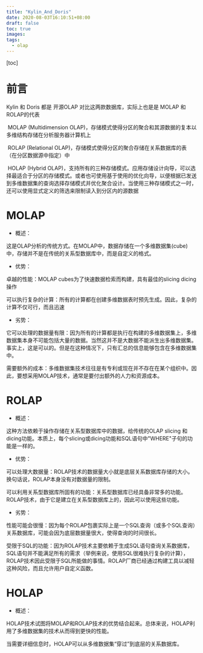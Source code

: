 ```yaml
---
title: "Kylin_And_Doris"
date: 2020-08-03T16:10:51+08:00
draft: false
toc: true
images:
tags:
  - olap
---
```


[toc]

# 前言

Kylin 和 Doris 都是 开源OLAP 对比这两款数据库，实际上也是是 MOLAP 和 ROLAP的代表

​    MOLAP (Multidimension OLAP)，存储模式使得分区的聚合和其源数据的复本以多维结构存储在分析服务器计算机上

​    ROLAP (Relational OLAP)，存储模式使得分区的聚合存储在关系数据库的表（在分区数据源中指定）中

​    HOLAP (Hybrid OLAP)，支持所有的三种存储模式。应用存储设计向导，可以选择最适合于分区的存储模式。或者也可使用基于使用的优化向导，以便根据已发送到多维数据集的查询选择存储模式并优化聚合设计。当使用三种存储模式之一时，还可以使用显式定义的筛选来限制读入到分区内的源数据

# MOLAP

- 概述：

这是OLAP分析的传统方式。在MOLAP中，数据存储在一个多维数据集(cube)中，存储并不是在传统的关系型数据库中，而是自定义的格式。

- 优势：

卓越的性能：MOLAP cubes为了快速数据检索而构建，具有最佳的slicing dicing操作

可以执行复杂的计算：所有的计算都在创建多维数据表时预先生成。因此，复杂的计算不仅可行，而且迅速

- 劣势：

它可以处理的数据量有限：因为所有的计算都是执行在构建的多维数据集上，多维数据集本身不可能包括大量的数据。当然这并不是大数据不能派生出多维数据集。事实上，这是可以的。但是在这种情况下，只有汇总的信息能够包含在多维数据集中。

需要额外的成本：多维数据集技术往往是有专利或现在并不存在在某个组织中。因此，要想采用MOLAP技术，通常是要付出额外的人力和资源成本。

# ROLAP

- 概述：

这种方法依赖于操作存储在关系型数据库中的数据，给传统的OLAP slicing 和 dicing功能。本质上，每个slicing或dicing功能和SQL语句中"WHERE"子句的功能是一样的。

- 优势：

可以处理大数据量：ROLAP技术的数据量大小就是底层关系数据库存储的大小。换句话说，ROLAP本身没有对数据量的限制。

可以利用关系型数据库所固有的功能：关系型数据库已经具备非常多的功能。ROLAP技术，由于它是建立在关系型数据库上的，因此可以使用这些功能。

- 劣势：

性能可能会很慢：因为每个ROLAP包裹实际上是一个SQL查询（或多个SQL查询）关系数据库，可能会因为底层数据量很大，使得查询的时间很长。

受限于SQL的功能：因为ROLAP技术主要依赖于生成SQL语句查询关系数据库，SQL语句并不能满足所有的需求（举例来说，使用SQL很难执行复杂的计算），ROLAP技术因此受限于SQL所能做的事情。ROLAP厂商已经通过构建工具以减轻这种风险，而且允许用户自定义函数。

# HOLAP

- 概述：

HOLAP技术试图将MOLAP和ROLAP技术的优势结合起来。总体来说，HOLAP利用了多维数据集的技术从而得到更快的性能。

当需要详细信息时，HOLAP可以从多维数据集“穿过”到底层的关系数据库。
